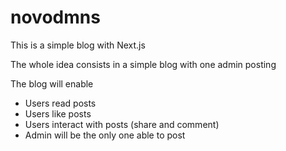 # novodmns
This is a simple blog with Next.js


The whole idea consists in a simple blog with one admin posting

The blog will enable
* Users read posts
* Users like posts
* Users interact with posts (share and comment)
* Admin will be the only one able to post

